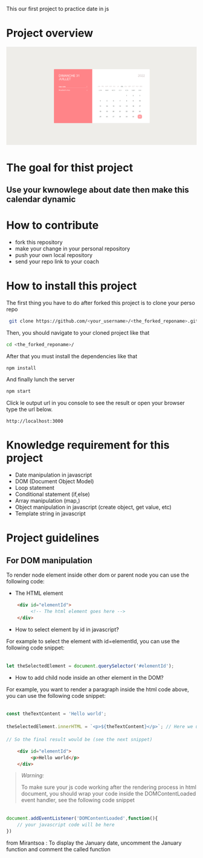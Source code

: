 This our first project to practice date in js

# Project overview

![Project final render](public/images/calendar-snapshot.png)

# The goal for thist project
## Use your kwnowlege about date then make this calendar dynamic

# How to contribute

- fork this repository
- make your change in your personal repository
- push your own local repository
- send your repo link to your coach

# How to install this project

The first thing you have to do after forked this project is to clone your perso repo

```bash
 git clone https://github.com/<your_username>/<the_forked_reponame>.git

```

Then, you should navigate to your cloned project like that

```bash
cd <the_forked_reponame>/
```

After that you must install the dependencies like that

```bash
npm install
```


And finally lunch the server

```bash
npm start
```

Click le output url in you console to see the result or open your browser type the url below.

```text
http://localhost:3000
```

# Knowledge requirement for this project

- Date manipulation in javascript
- DOM (Document Object Model)
- Loop statement
- Conditional statement (if,else)
- Array manipulation (map,)
- Object manipulation in javascript (create object, get value, etc)
- Template string in javascript

# Project guidelines

## For DOM manipulation

To render node element inside other dom or parent node you can use the following code:

- The HTML element

```html
    <div id="elementId">
         <!-- The html element goes here -->
    </div>
```
- How to select element by id in javascript?

For example to select the element with id=elementId, you can use the following code snippet:

```javascript

let theSelectedElement = document.querySelector('#elementId');

```

- How to add child node inside an other element in the DOM?

For example, you want to render a paragraph inside the html code above,
you can use the following code snippet:

```javascript

const theTextContent = 'Hello world';

theSelectedElement.innerHTML = `<p>${theTextContent}</p>`; // Here we use string template

// So the final result would be (see the next snippet)
```

```html
    <div id="elementId">
         <p>Hello world</p>
    </div>
```

> *Warning:*
> 
> To make sure your js code working after the rendering process in html document, you should wrap your code inside the DOMContentLoaded event handler, see the following code snippet


```javascript

document.addEventListener('DOMContentLoaded',function(){
    // your javascript code will be here
})

```


from Mirantsoa :
         To display the January date, uncomment the January function and comment the called function
